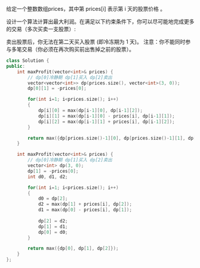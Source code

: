 给定一个整数数组prices，其中第  prices[i] 表示第 i 天的股票价格 。

设计一个算法计算出最大利润。在满足以下约束条件下，你可以尽可能地完成更多的交易（多次买卖一支股票）:

卖出股票后，你无法在第二天买入股票 (即冷冻期为 1 天)。
注意：你不能同时参与多笔交易（你必须在再次购买前出售掉之前的股票）。

 



```c++
class Solution {
public:
    int maxProfit(vector<int>& prices) {
        // dp[0]冷静期 dp[1]买入 dp[2]卖出
        vector<vector<int>> dp(prices.size(), vector<int>(3, 0));
        dp[0][1] = -prices[0]; 

        for(int i=1; i<prices.size(); i++)
        {
            dp[i][0] = max(dp[i-1][0], dp[i-1][2]);
            dp[i][1] = max(dp[i-1][0] - prices[i], dp[i-1][1]);
            dp[i][2] = max(dp[i-1][1] + prices[i], dp[i-1][2]);  
        }

        return max({dp[prices.size()-1][0], dp[prices.size()-1][1], dp[prices.size()-1][2]});
    }

    int maxProfit(vector<int>& prices) {
        // dp[0]冷静期 dp[1]买入 dp[2]卖出
        vector<int> dp(3, 0);
        dp[1] = -prices[0]; 
        int d0, d1, d2;

        for(int i=1; i<prices.size(); i++)
        {
            d0 = dp[2];
            d2 = max(dp[1] + prices[i], dp[2]);
            d1 = max(dp[0] - prices[i], dp[1]);
            
            dp[2] = d2;
            dp[1] = d1;
            dp[0] = d0;
        }

        return max({dp[0], dp[1], dp[2]});
    }
};
```

